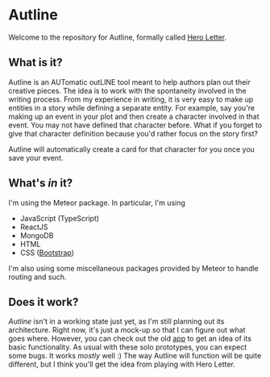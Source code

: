 # Autline

Welcome to the repository for Autline, formally called [Hero Letter](https://github.com/LAG1996/HeroLetter).

## What is it?

Autline is an AUTomatic outLINE tool meant to help authors plan out their creative pieces. The idea is to work with the spontaneity
involved in the writing process. From my experience in writing, it is very easy to make up entities in a story while defining a
separate entity. For example, say you're making up an event in your plot and then create a character involved in that event. You
may not have defined that character before. What if you forget to give that character definition because you'd rather focus on the story first?

Autline will automatically create a card for that character for you once you save your event.

## What's *in* it?

I'm using the Meteor package. In particular, I'm using

- JavaScript (TypeScript)
- ReactJS
- MongoDB
- HTML
- CSS ([Bootstrap](https://getbootstrap.com/))

I'm also using some miscellaneous packages provided by Meteor to handle routing and such.

## Does it work?

*Autline* isn't in a working state just yet, as I'm still planning out its architecture. Right now, it's just a mock-up so that I can figure out what goes where.
However, you can check out the old [app](https://heroletter.herokuapp.com/views/story_editor.html#) to get an idea of its basic functionality. As usual with these solo prototypes, you can expect some bugs. It works *mostly* well :)
The way Autline will function will be quite different, but I think you'll get the idea from playing with Hero Letter.
